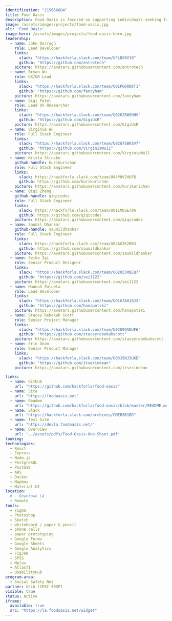 ```yaml
---
identification: "215666884"
title: Food Oasis
description: Food Oasis is focused on supporting individuals seeking food in Los Angeles. We aim to provide an up-to date resource on food pantries and meal services. The team is currently working on updating listings on our website foodoasis.net, improving UI, and establishing new partnerships.
image: /assets/images/projects/food-oasis.jpg
alt: 'Food Oasis'
image-hero: /assets/images/projects/food-oasis-hero.jpg
leadership:
  - name: John Darragh
    role: Lead Developer
    links:
      slack: "https://hackforla.slack.com/team/UFLDX9V19"
      github: "https://github.com/entrotech"
    picture: https://avatars.githubusercontent.com/entrotech
  - name: Bryan Wu
    role: UX/UR Lead
    links:
      slack: "https://hackforla.slack.com/team/U01PG6RD0T1"
      github: "https://github.com/fancyham"
    picture: https://avatars.githubusercontent.com/fancyham
  - name: Gigi Patel
    role: Lead UX Researcher
    links:
      slack: "https://hackforla.slack.com/team/U02KZ8WSHHV"
      github: "https://github.com/GigiUxR"
    picture: https://avatars.githubusercontent.com/GigiUxR
  - name: Virginia Wu
    role: Full Stack Engineer
    links:
      slack: "https://hackforla.slack.com/team/U02G7SBKSV7"
      github: "https://github.com/VirginiaWu11"
    picture: https://avatars.githubusercontent.com/VirginiaWu11
  - name: Krista Strucke
    github-handle: kurikurichan
    role: Full Stack Engineer
    links:
      slack: https://hackforla.slack.com/team/U04PHV2HUF6
      github: https://github.com/kurikurichan
    picture: https://avatars.githubusercontent.com/kurikurichan
  - name: Qiqi Zheng
    github-handle: qiqicodes
    role: Full Stack Engineer
    links:
      slack: https://hackforla.slack.com/team/U01LM6SE70A
      github: https://github.com/qiqicodes
    picture: https://avatars.githubusercontent.com/qiqicodes
  - name: Saumil Dhankar
    github-handle: saumildhankar
    role: Full Stack Engineer
    links:
      slack: https://hackforla.slack.com/team/U02AG2K2BB3
      github: https://github.com/saumildhankar
    picture: https://avatars.githubusercontent.com/saumildhankar
  - name: Seiko Igi
    role: Senior Product Designer
    links:
      slack: "https://hackforla.slack.com/team/U02U55MQEQ7"
      github: "https://github.com/sei1122"
    picture: https://avatars.githubusercontent.com/sei1122
  - name: Hannah Zulueta
    role: Lead Developer
    links:
      slack: "https://hackforla.slack.com/team/U01G7AH18J3"
      github: "https://github.com/hanapotski"
    picture: https://avatars.githubusercontent.com/hanapotski
  - name: Stacey Rebekah Scott
    role: Senior Project Manager
    links:
      slack: "https://hackforla.slack.com/team/U02U9Q5DUF6"
      github: "https://github.com/staceyrebekahscott"
    picture: https://avatars.githubusercontent.com/staceyrebekahscott
  - name: Erin Dean
    role: Senior Product Manager
    links:
      slack: "https://hackforla.slack.com/team/U03JSNJ3UKE"
      github: "https://github.com/itserindean"
    picture: https://avatars.githubusercontent.com/itserindean

links:
  - name: GitHub
    url: "https://github.com/hackforla/food-oasis"
  - name: Site
    url: "https://foodoasis.net"
  - name: Readme
    url: "https://github.com/hackforla/food-oasis/blob/master/README.md"
  - name: Slack
    url: "https://hackforla.slack.com/archives/CMER3R1RD"
  - name: Test Site
    url: "https://devla.foodoasis.net/"
  - name: Overview
    url: '../assets/pdfs/Food-Oasis-One-Sheet.pdf'
looking:
technologies:
  - React
  - Express
  - Node.js
  - PostgreSQL
  - PostGIS
  - AWS
  - Docker
  - Mapbox
  - Material-UI
location:
  # - Downtown LA
  - Remote
tools: 
  - Figma
  - Photoshop
  - Sketch
  - whiteboard / paper & pencil
  - phone calls
  - paper prototyping
  - Google Forms
  - Google Sheets
  - Google Analytics
  - FigJam
  - SPSS
  - Mplus
  - AtlasTI
  - UsabilityHub
program-area:
  - Social Safety Net
partner: UCLA (CESC 50XP)
visible: true
status: Active
iframe:
  available: true
  src: "https://la.foodoasis.net/widget"
---
```

